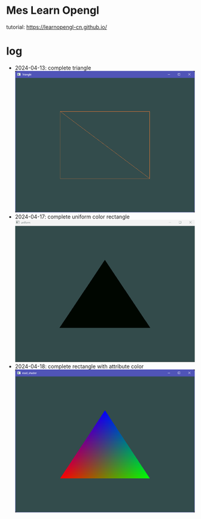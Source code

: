 # Mes Learn Opengl

tutorial: https://learnopengl-cn.github.io/

# log

- 2024-04-13: complete triangle
  ![triangle](document/triangle.png)
- 2024-04-17: complete uniform color rectangle
  ![rectangle](document/uniform.gif)
- 2024-04-18: complete rectangle with attribute color
  ![rectangle](document/attribute.png)

